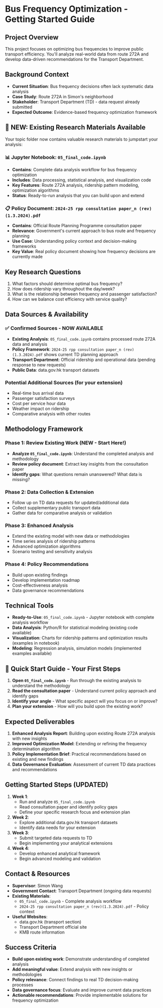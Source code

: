 # Bus Frequency Optimization - Getting Started Guide

## Project Overview
This project focuses on optimizing bus frequencies to improve public transport efficiency. You'll analyze real-world data from route 272A and develop data-driven recommendations for the Transport Department.

## Background Context
- **Current Situation**: Bus frequency decisions often lack systematic data analysis
- **Case Study**: Route 272A in Simon's neighborhood
- **Stakeholder**: Transport Department (TD) - data request already submitted
- **Expected Outcome**: Evidence-based frequency optimization framework

## 🎯 **NEW: Existing Research Materials Available**
Your topic folder now contains valuable research materials to jumpstart your analysis:

### 📊 **Jupyter Notebook: `05_final_code.ipynb`**
- **Contains**: Complete data analysis workflow for bus frequency optimization
- **Includes**: Data processing, statistical analysis, and visualization code
- **Key Features**: Route 272A analysis, ridership pattern modeling, optimization algorithms
- **Status**: Ready-to-run analysis that you can build upon and extend

### 📋 **Policy Document: `2024-25 rpp consultation paper_n (rev)(1.3.2024).pdf`**
- **Contains**: Official Route Planning Programme consultation paper
- **Relevance**: Government's current approach to bus route and frequency planning
- **Use Case**: Understanding policy context and decision-making frameworks
- **Key Value**: Real policy document showing how frequency decisions are currently made

## Key Research Questions
1. What factors should determine optimal bus frequency?
2. How does ridership vary throughout the day/week?
3. What is the relationship between frequency and passenger satisfaction?
4. How can we balance cost efficiency with service quality?

## Data Sources & Availability
### ✅ **Confirmed Sources - NOW AVAILABLE**
- **Existing Analysis**: `05_final_code.ipynb` contains processed route 272A data and analysis
- **Policy Framework**: `2024-25 rpp consultation paper_n (rev)(1.3.2024).pdf` shows current TD planning approach
- **Transport Department**: Official ridership and operational data (pending response to new requests)
- **Public Data**: data.gov.hk transport datasets

### Potential Additional Sources (for your extension)
- Real-time bus arrival data
- Passenger satisfaction surveys
- Cost per service hour data
- Weather impact on ridership
- Comparative analysis with other routes

## Methodology Framework
### Phase 1: Review Existing Work (NEW - Start Here!)
- **Analyze `05_final_code.ipynb`**: Understand the completed analysis and methodology
- **Review policy document**: Extract key insights from the consultation paper
- **Identify gaps**: What questions remain unanswered? What data is missing?

### Phase 2: Data Collection & Extension
- Follow up on TD data requests for updated/additional data
- Collect supplementary public transport data
- Gather data for comparative analysis or validation

### Phase 3: Enhanced Analysis
- Extend the existing model with new data or methodologies
- Time series analysis of ridership patterns
- Advanced optimization algorithms
- Scenario testing and sensitivity analysis

### Phase 4: Policy Recommendations
- Build upon existing findings
- Develop implementation roadmap
- Cost-effectiveness analysis
- Data governance recommendations

## Technical Tools
- **Ready-to-Use**: `05_final_code.ipynb` - Jupyter notebook with complete analysis workflow
- **Data Analysis**: Python/R for statistical modeling (existing code available)
- **Visualization**: Charts for ridership patterns and optimization results (examples in notebook)
- **Modeling**: Regression analysis, simulation models (implemented examples available)

## 🚀 **Quick Start Guide - Your First Steps**
1. **Open `05_final_code.ipynb`** - Run through the existing analysis to understand the methodology
2. **Read the consultation paper** - Understand current policy approach and identify gaps
3. **Identify your angle** - What specific aspect will you focus on or improve?
4. **Plan your extension** - How will you build upon the existing work?

## Expected Deliverables
1. **Enhanced Analysis Report**: Building upon existing Route 272A analysis with new insights
2. **Improved Optimization Model**: Extending or refining the frequency determination algorithm
3. **Policy Implementation Brief**: Practical recommendations based on existing and new findings
4. **Data Governance Evaluation**: Assessment of current TD data practices and recommendations

## Getting Started Steps (UPDATED)
1. **Week 1**: 
   - Run and analyze `05_final_code.ipynb`
   - Read consultation paper and identify policy gaps
   - Define your specific research focus and extension plan
2. **Week 2**: 
   - Explore additional data.gov.hk transport datasets
   - Identify data needs for your extension
3. **Week 3**: 
   - Submit targeted data requests to TD
   - Begin implementing your analytical extensions
4. **Week 4**: 
   - Develop enhanced analytical framework
   - Begin advanced modeling and validation

## Contact & Resources
- **Supervisor**: Simon Wang
- **Government Contact**: Transport Department (ongoing data requests)
- **Existing Materials**: 
  - `05_final_code.ipynb` - Complete analysis workflow
  - `2024-25 rpp consultation paper_n (rev)(1.3.2024).pdf` - Policy context
- **Useful Websites**: 
  - data.gov.hk (transport section)
  - Transport Department official site
  - KMB route information

## Success Criteria
- **Build upon existing work**: Demonstrate understanding of completed analysis
- **Add meaningful value**: Extend analysis with new insights or methodologies  
- **Policy relevance**: Connect findings to real TD decision-making processes
- **Data governance focus**: Evaluate and improve current data practices
- **Actionable recommendations**: Provide implementable solutions for frequency optimization